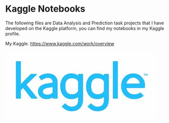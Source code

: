 # Kaggle Notebooks

The following files are Data Analysis and Prediction task projects that I have developed on the Kaggle platform, you can find my notebooks in my Kaggle profile.

My Kaggle. https://www.kaggle.com/work/overview

![kaggle](..\utils\kaggle.jpg)